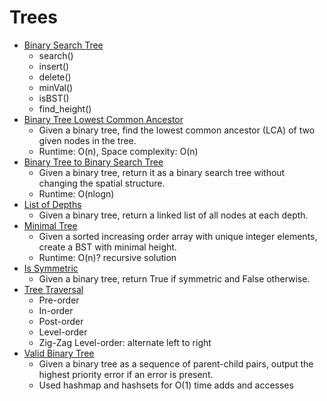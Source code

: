 # Trees

* [Binary Search Tree](binary_search_tree.py)
	* search()
	* insert()
	* delete()
	* minVal()
	* isBST()
	* find_height()
* [Binary Tree Lowest Common Ancestor](binary_tree_lowest_common_ancestor.py)
    * Given a binary tree, find the lowest common ancestor (LCA) of two given nodes in the tree.
    * Runtime: O(n), Space complexity: O(n)
* [Binary Tree to Binary Search Tree](binary_tree_to_bst.py)
	* Given a binary tree, return it as a binary search tree without changing the spatial structure.
	* Runtime: O(nlogn)
* [List of Depths](list_of_depths.py)
	* Given a binary tree, return a linked list of all nodes at each depth.
* [Minimal Tree](minimal_tree.py)
	* Given a sorted increasing order array with unique integer elements, create a BST with minimal height.
	* Runtime: O(n)? recursive solution
* [Is Symmetric](is_symmetric.py)
    * Given a binary tree, return True if symmetric and False otherwise.
* [Tree Traversal](tree_traversal.py)
	* Pre-order
	* In-order
	* Post-order
	* Level-order
	* Zig-Zag Level-order: alternate left to right 
* [Valid Binary Tree](validBinaryTree.java)
	* Given a binary tree as a sequence of parent-child pairs, output the highest priority error if an error is present.
	* Used hashmap and hashsets for O(1) time adds and accesses